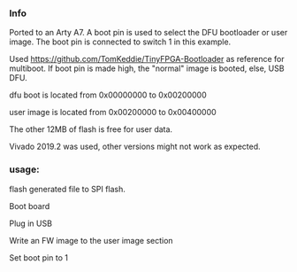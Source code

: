 ### Info

Ported to an Arty A7.
A boot pin is used to select the DFU bootloader or user image. 
The boot pin is connected to switch 1 in this example.
 
Used https://github.com/TomKeddie/TinyFPGA-Bootloader as reference for multiboot. 
If boot pin is made high, the "normal" image is booted, else, USB DFU.

dfu boot is located from 0x00000000 to 0x00200000

user image is located from 0x00200000 to 0x00400000

The other 12MB of flash is free for user data.

Vivado 2019.2 was used, other versions might not work as expected.

### usage: 

flash generated file to SPI flash.

Boot board

Plug in USB

Write an FW image to the user image section

Set boot pin to 1


